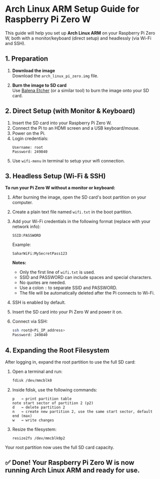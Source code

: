 # Arch Linux ARM Setup Guide for Raspberry Pi Zero W

This guide will help you set up **Arch Linux ARM** on your Raspberry Pi Zero W, both with a monitor/keyboard (direct setup) and headlessly (via Wi-Fi and SSH).

## 1. Preparation

1. **Download the image**  
   Download the `arch_linux_pi_zero.img` file.

2. **Burn the image to SD card**  
   Use [Balena Etcher](https://www.balena.io/etcher/) (or a similar tool) to burn the image onto your SD card.

## 2. Direct Setup (with Monitor & Keyboard)
1. Insert the SD card into your Raspberry Pi Zero W.
2. Connect the Pi to an HDMI screen and a USB keyboard/mouse.
3. Power on the Pi.
4. Login credentials:
   ```
   Username: root
   Password: 249840
   ```
5. Use `wifi-menu` in terminal to setup your wifi connection.

## 3. Headless Setup (Wi-Fi & SSH)

**To run your Pi Zero W without a monitor or keyboard:**

1. After burning the image, open the SD card's boot partition on your computer.
2. Create a plain text file named `wifi.txt` in the boot partition.
3. Add your Wi-Fi credentials in the following format (replace with your network info):
   ```
   SSID:PASSWORD
   ```
   Example:
   ```
   SaharWiFi:MySecretPass123
   ```
   **Notes:**
   - Only the first line of `wifi.txt` is used.
   - SSID and PASSWORD can include spaces and special characters.
   - No quotes are needed.
   - Use a colon `:` to separate SSID and PASSWORD.
   - The file will be automatically deleted after the Pi connects to Wi-Fi.

4. SSH is enabled by default.
5. Insert the SD card into your Pi Zero W and power it on.
6. Connect via SSH:
   ```bash
   ssh root@<Pi_IP_address>
   Password: 249840
   ```
   
## 4. Expanding the Root Filesystem
After logging in, expand the root partition to use the full SD card:
1. Open a terminal and run:
   ```bash
   fdisk /dev/mmcblk0
   ```
2. Inside fdisk, use the following commands:
   ```
   p   → print partition table
   note start sector of partition 2 (p2)
   d   → delete partition 2
   n   → create new partition 2, use the same start sector, default end (max)
   w   → write changes
   ```
3. Resize the filesystem:
   ```
   resize2fs /dev/mmcblk0p2
   ```
Your root partition now uses the full SD card capacity.

## ✅ Done! Your Raspberry Pi Zero W is now running Arch Linux ARM and ready for use.
